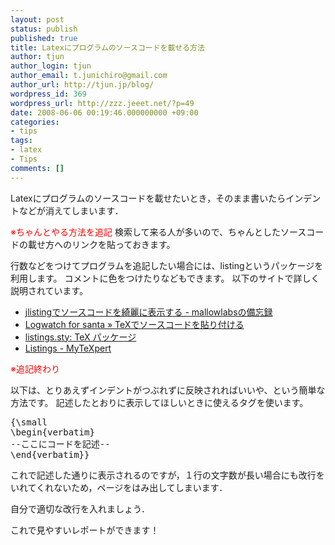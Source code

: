 ```yaml
---
layout: post
status: publish
published: true
title: Latexにプログラムのソースコードを載せる方法
author: tjun
author_login: tjun
author_email: t.junichiro@gmail.com
author_url: http://tjun.jp/blog/
wordpress_id: 369
wordpress_url: http://zzz.jeeet.net/?p=49
date: 2008-06-06 00:19:46.000000000 +09:00
categories:
- tips
tags:
- latex
- Tips
comments: []
---
```

Latexにプログラムのソースコードを載せたいとき，そのまま書いたらインデントなどが消えてしまいます．

<span style="color: #ff0000;">※ちゃんとやる方法を追記</span>
検索して来る人が多いので、ちゃんとしたソースコードの載せ方へのリンクを貼っておきます。

行数などをつけてプログラムを追記したい場合には、listingというパッケージを利用します。
コメントに色をつけたりなどもできます。
以下のサイトで詳しく説明されています。
<ul>
	<li><a href="http://d.hatena.ne.jp/mallowlabs/20061226/1167137637">jlistingでソースコードを綺麗に表示する - mallowlabsの備忘録</a></li>
	<li><a href="http://blog.santalinux.net/?p=135">Logwatch for santa &raquo; TeXでソースコードを貼り付ける</a></li>
	<li><a href="http://www.biwako.shiga-u.ac.jp/sensei/kumazawa/tex/listings.html">listings.sty: TeX パッケージ</a></li>
	<li><a href="http://mytexpert.sourceforge.jp/index.php?Listings">Listings - MyTeXpert</a></li>
</ul>
<span style="color: #ff0000;">※追記終わり</span>

以下は、とりあえずインデントがつぶれずに反映されればいいや、という簡単な方法です。
記述したとおりに表示してほしいときに使えるタグを使います。
<pre>{\small
\begin{verbatim}
--ここにコードを記述--
\end{verbatim}}</pre>
これで記述した通りに表示されるのですが，１行の文字数が長い場合にも改行をいれてくれないため，ページをはみ出してしまいます．

自分で適切な改行を入れましょう．

これで見やすいレポートができます！
